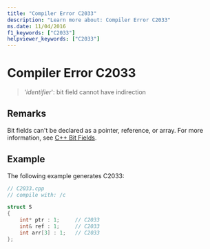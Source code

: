 ```yaml
---
title: "Compiler Error C2033"
description: "Learn more about: Compiler Error C2033"
ms.date: 11/04/2016
f1_keywords: ["C2033"]
helpviewer_keywords: ["C2033"]
---
```

# Compiler Error C2033

> '*identifier*': bit field cannot have indirection

## Remarks

Bit fields can't be declared as a pointer, reference, or array. For more information, see [C++ Bit Fields](../../cpp/cpp-bit-fields.md).

## Example

The following example generates C2033:

```cpp
// C2033.cpp
// compile with: /c

struct S
{
    int* ptr : 1;     // C2033
    int& ref : 1;     // C2033
    int arr[3] : 1;   // C2033
};
```
